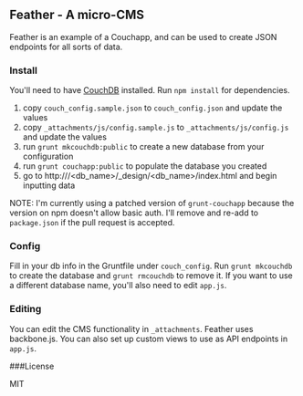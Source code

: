## Feather - A micro-CMS

Feather is an example of a Couchapp, and can be used to create JSON endpoints
for all sorts of data.

### Install

You'll need to have
[CouchDB](http://docs.couchdb.org/en/latest/install/index.html) installed. Run
`npm install` for dependencies.

1. copy `couch_config.sample.json` to `couch_config.json` and update the values
2. copy `_attachments/js/config.sample.js` to `_attachments/js/config.js` and update the values
3. run `grunt mkcouchdb:public` to create a new database from your configuration
4. run `grunt couchapp:public` to populate the database you created
5. go to http://<hostname>/<db_name>/_design/<db_name>/index.html and begin inputting data

NOTE: I'm currently using a patched version of `grunt-couchapp` because the
version on npm doesn't allow basic auth. I'll remove and re-add to
`package.json` if the pull request is accepted.

### Config

Fill in your db info in the Gruntfile under `couch_config`. Run `grunt
mkcouchdb` to create the database and `grunt rmcouchdb` to remove it. If you
want to use a different database name, you'll also need to edit `app.js`.

### Editing

You can edit the CMS functionality in `_attachments`. Feather uses backbone.js.
You can also set up custom views to use as API endpoints in `app.js`.

###License

MIT
